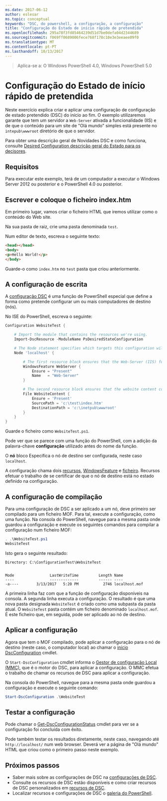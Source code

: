 ```yaml
---
ms.date: 2017-06-12
author: eslesar
ms.topic: conceptual
keywords: "DSC, do powershell, a configuração, a configuração"
title: "Configuração do Estado de início rápido de pretendida"
ms.openlocfilehash: 295a78f3fd85464239d51d7be0defa04d2344689
ms.sourcegitcommit: f069ff0689006fece768f178c10e3e3eeaee09f0
ms.translationtype: MT
ms.contentlocale: pt-PT
ms.lasthandoff: 10/13/2017
---
```

> Aplica-se a: O Windows PowerShell 4.0, Windows PowerShell 5.0

# <a name="desired-state-configuration-quick-start"></a>Configuração do Estado de início rápido de pretendida

Neste exercício explica criar e aplicar uma configuração de configuração de estado pretendido (DSC) do início ao fim.
O exemplo utilizaremos garante que tem um servidor a `Web-Server` ativada a funcionalidade (IIS) e de que o conteúdo para um site de "Olá mundo" simples está presente no `intepub\wwwroot` diretório de que o servidor.

Para obter uma descrição geral de Novidades DSC e como funciona, consulte [Desired Configuration descrição geral do Estado para os decisores](decisionMaker.md).

## <a name="requirements"></a>Requisitos

Para executar este exemplo, terá de um computador a executar o Windows Server 2012 ou posterior e o PowerShell 4.0 ou posterior.

## <a name="write-and-place-the-indexhtm-file"></a>Escrever e coloque o ficheiro index.htm

Em primeiro lugar, vamos criar o ficheiro HTML que iremos utilizar como o conteúdo do Web site.

Na sua pasta de raiz, crie uma pasta denominada `test`.

Num editor de texto, escreva o seguinte texto:

```html
<head></head>
<body>
<p>Hello World!</p>
</body>
```

Guarde-o como `index.htm` no `test` pasta que criou anteriormente. 

## <a name="write-the-configuration"></a>A configuração de escrita

A [configuração DSC](configurations.md) é uma função de PowerShell especial que define a forma como pretende configurar um ou mais computadores de destino (nós).

No ISE do PowerShell, escreva o seguinte:

```powershell
Configuration WebsiteTest {

    # Import the module that contains the resources we're using.
    Import-DscResource -ModuleName PsDesiredStateConfiguration

    # The Node statement specifies which targets this configuration will be applied to.
    Node 'localhost' {

        # The first resource block ensures that the Web-Server (IIS) feature is enabled.
        WindowsFeature WebServer {
            Ensure = "Present"
            Name   = "Web-Server"
        }

        # The second resource block ensures that the website content copied to the website root folder.
        File WebsiteContent {
            Ensure = 'Present'
            SourcePath = 'c:\test\index.htm'
            DestinationPath = 'c:\inetpub\wwwroot'
        }
    }
}
```

Guarde o ficheiro como `WebsiteTest.ps1`.

Pode ver que se parece com uma função do PowerShell, com a adição da palavra-chave **configuração** utilizado antes do nome da função.

O **nó** bloco Especifica o nó de destino ser configurada, neste caso `localhost`.

A configuração chama dois [recursos](resources.md), [WindowsFeature](windowsFeatureResource.md) e [ficheiro](fileResource.md).
Recursos efetuar o trabalho de se certificar de que o nó de destino está no estado definido na configuração.

## <a name="compile-the-configuration"></a>A configuração de compilação

Para uma configuração de DSC a ser aplicado a um nó, deve primeiro ser compilado para um ficheiro MOF.
Para tal, execute a configuração, como uma função.
Na consola do PowerShell, navegue para a mesma pasta onde guardou a configuração e execute os seguintes comandos para compilar a configuração num ficheiro MOF:

```powershell
. .\WebsiteTest.ps1
WebsiteTest
```

Isto gera o seguinte resultado:

```
Directory: C:\ConfigurationTest\WebsiteTest


Mode                LastWriteTime         Length Name
----                -------------         ------ ----
-a----        3/13/2017   5:20 PM           2746 localhost.mof
```

A primeira linha faz com que a função de configuração disponíveis na consola.
A segunda linha executa a configuração.
O resultado é que uma nova pasta designada `WebsiteTest` é criado como uma subpasta da pasta atual.
O `WebsiteTest` pasta contém um ficheiro denominado `localhost.mof`.
É este ficheiro que, em seguida, pode ser aplicado ao nó de destino.

## <a name="apply-the-configuration"></a>Aplicar a configuração

Agora que tem o MOF compilado, pode aplicar a configuração para o nó de destino (neste caso, o computador local) ao chamar o [início DscConfiguration](/reference/5.1/PSDesiredStateConfiguration/Start-DscConfiguration) cmdlet.

O `Start-DscConfiguration` cmdlet informa o [Gestor de configuração Local (MMC)](metaConfig.md), que é o motor do DSC, para aplicar a configuração.
O MMC efetua o trabalho de chamar os recursos de DSC para aplicar a configuração.

Na consola do PowerShell, navegue para a mesma pasta onde guardou a configuração e execute o seguinte comando:

```powershell
Start-DscConfiguration .\WebsiteTest
```

## <a name="test-the-configuration"></a>Testar a configuração

Pode chamar o [Get-DscConfigurationStatus](/reference/5.1/PSDesiredStateConfiguration/Get-DscConfigurationStatus) cmdlet para ver se a configuração foi concluída com êxito. 

Pode também testar os resultados diretamente, neste caso, navegando até `http://localhost/` num web browser.
Deverá ver a página de "Olá mundo" HTML que criou como o primeiro passo neste exemplo.

## <a name="next-steps"></a>Próximos passos

- Saber mais sobre as configurações de DSC na [configurações de DSC](configurations.md).
- Consulte os recursos de DSC estão disponíveis e como criar recursos de DSC personalizados em [recursos de DSC](resources.md).
- Localizar recursos e configurações de DSC o [galeria do PowerShell](https://www.powershellgallery.com/).



